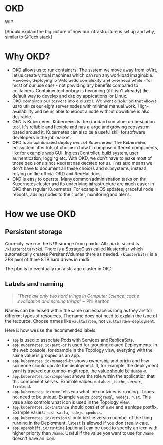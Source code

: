 # OKD

WIP

\[Should explain the big picture of how our infrastructure is set up and why, similar to @[Tech stack](mention://a3242c8c-3e27-476a-9d2a-287779945fcb/document/f3fcae9d-f5d4-4468-b9fe-370d53235f40)\]


# Why OKD?

* OKD allows us to run containers. The system we move away from, oVirt, let us create virtual machines which can run any workload imaginable. However, deploying to VMs adds complexity and overhead while - for most of our use case - not providing any benefits compared to containers. Container technology is becoming (if it isn't already) the default way to develop and deploy applications for Linux.
* OKD combines our servers into a cluster. We want a solution that allows us to utilize our eight server nodes with minimal manual work. High-availability and being able to reboot a node without downtime is also desirable.
* OKD is Kubernetes. Kubernetes is the standard container orchestration tool. It's reliable and flexible and has a large and growing ecosystem based around it. Kubernetes can also be a useful skill for software developers in the job market.
* OKD is an opinionated deployment of Kubernetes. The Kubernetes ecosystem offer lots of choice in how to compose different components, like for example web GUI, IngressController, build system, user authentication, logging etc. With OKD, we don't have to make most of those decisions since RedHat has decided for us. This also means we don't have to document all these choices and subsystems, instead relying on the official OKD and RedHat docs. 
* OKD is easy to operate. Many common administration tasks on the Kubernetes cluster and its underlying infrastructure are much easier in OKD than regular Kubernetes. For example OS updates, graceful node reboots, adding nodes to the cluster, monitoring and alerts.

# How we use OKD

## Persistent storage

Currently, we use the NFS storage from pando. All data is stored is `/klusterbitar/okd`. There is a StorageClass called klusterbitar which automatically creates PersitentVolumes there as needed. `/klusterbitar` is a ZFS pool of three 8TB hard drives in raid5. 

The plan is to eventually run a storage cluster in OKD.

## Labels and naming

> *"There are only two hard things in Computer Science: cache invalidation and naming things"* ‒ Phil Karlton

Names can be reused within the same namespace as long as they are for different types of resources. The name does not need to explain the type of the resource. Choose names like `vaultwarden`, not `vaultwarden-deployment`.

Here is how we use the recommended labels:

* `app` is used to associate Pods with Services and ReplicaSets.
* `app.kubernetes.io/part-of` is used for grouping related Deployments. In the web console, for example in the Topology view, everyting with the same value is grouped as an App.
* `app.kubernetes.io/managed-by` shows ownership and origin and how someone should update the deployment. If, for example, the deployment yaml is tracked our dumbo-m git repo, the value should be `dumbo-m`.
* `app.kubernetes.io/component` shows the role within the application that this component serves. Example values: `database`, `cache`, `server`, `frontend`.
* `app.kubernetes.io/name` tells you what the container is running. It does not need to be unique. Example vaues: `postgresql`, `nodejs`, `rust`. This value also controls what icon is used in the Topology view.
* `app.kubernetes.io/instance` should consist of `name` and a unique postfix. Example values: `rust-sasta`, `nodejs-cpudocs`.
* `app.kubernetes.io/version` should be the version number of the thing running in the Deployment. `latest` is allowed if you don't really care.
* `app.openshift.io/runtime` \[optional\] can be used to specify an icon with higher priority than `/name`. Useful if the value you want to use for `/name` doesn't have an icon.